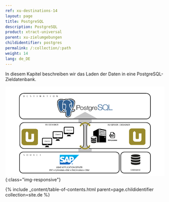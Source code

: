 ```yaml
---
ref: xu-destinations-14
layout: page
title: PostgreSQL
description: PostgreSQL
product: xtract-universal
parent: xu-zielumgebungen
childidentifier: postgres
permalink: /:collection/:path
weight: 14
lang: de_DE
---
```


In diesem Kapitel beschreiben wir das Laden der Daten in eine PostgreSQL-Zieldatenbank.

![PostgreSQL](/img/content/xu/postgreSQL_architecture.png){:class="img-responsive"}

{% include _content/table-of-contents.html parent=page.childidentifier collection=site.de %}
